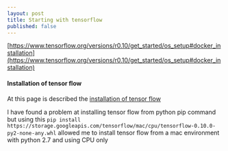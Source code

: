 ```yaml
---
layout: post
title: Starting with tensorflow
published: false
---
```


[https://www.tensorflow.org/versions/r0.10/get_started/os_setup#docker_installation](https://www.tensorflow.org/versions/r0.10/get_started/os_setup#docker_installation)


#### Installation of tensor flow

At this page is described the [installation of tensor flow](https://www.tensorflow.org/install/install_mac#ValidateInstallation)

I have found a problem at installing tensor flow from python pip command
but using this
`pip install https://storage.googleapis.com/tensorflow/mac/cpu/tensorflow-0.10.0-py2-none-any.whl`
allowed me to install tensor flow from a mac environment with python 2.7 and using CPU only
